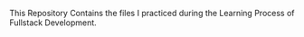 This Repository Contains the files I practiced during the Learning Process of Fullstack Development.
